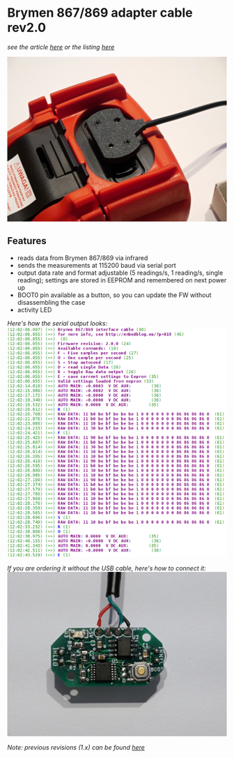 # Brymen 867/869 adapter cable rev2.0
*see the article [here](http://embedblog.eu/?p=475) or the listing [here](https://www.tindie.com/products/martind/brymen-867869-adapter-cable/)*

![A picture of the finished device](pics/rev20_finished.jpg)

## Features
- reads data from Brymen 867/869 via infrared
- sends the measurements at 115200 baud via serial port
- output data rate and format adjustable (5 readings/s, 1 reading/s, single reading); settings are stored in EEPROM and remembered on next power up
- BOOT0 pin available as a button, so you can update the FW without disassembling the case
- activity LED

*Here's how the serial output looks:*
![Console output](pics/console.png)

*If you are ordering it without the USB cable, here's how to connect it:*
![Connection diagram](pics/connection_diagram.jpg)

*Note: previous revisions (1.x) can be found [here](https://github.com/MartinD-CZ/brymen-867-interface-cable/blob/master/README.md)*



